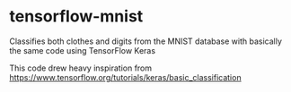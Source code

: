 # tensorflow-mnist
Classifies both clothes and digits from the MNIST database with basically the same code using TensorFlow Keras

This code drew heavy inspiration from https://www.tensorflow.org/tutorials/keras/basic_classification

